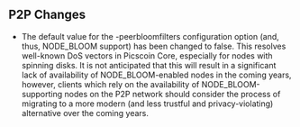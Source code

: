P2P Changes
-----------
- The default value for the -peerbloomfilters configuration option (and, thus, NODE_BLOOM support) has been changed to false.
  This resolves well-known DoS vectors in Picscoin Core, especially for nodes with spinning disks. It is not anticipated that
  this will result in a significant lack of availability of NODE_BLOOM-enabled nodes in the coming years, however, clients
  which rely on the availability of NODE_BLOOM-supporting nodes on the P2P network should consider the process of migrating
  to a more modern (and less trustful and privacy-violating) alternative over the coming years.
